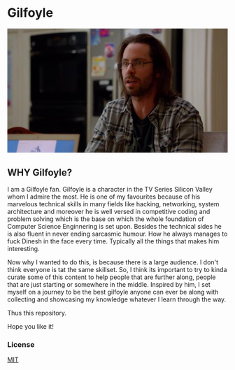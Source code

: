 # Gilfoyle

<p align="center">
  <a href="https://www.youtube.com/watch?v=T_D3d1RWBrI" title="What the Fuck Gilfoyle Does - Click to Watch!"><img src="https://github.com/mridul-arora/Gilfoyle/blob/master/pics/2.jpg" alt="What the Fuck Gilfoyle Does - Click to Watch!"></a>
</p>

## WHY Gilfoyle?
I am a Gilfoyle fan.
Gilfoyle is a character in the TV Series Silicon Valley whom I admire the most. He is one of my favourites because of his marvelous technical skills in many fields like hacking, networking, system architecture and moreover he is well versed in competitive coding and problem solving which is the base on which the whole foundation of Computer Science Enginnering is set upon. Besides the technical sides he is also fluent in never ending sarcasmic humour. How he always manages to fuck Dinesh in the face every time. Typically all the things that makes him interesting. 

Now why I wanted to do this, is because there is a large audience. I don't think everyone is tat the same skillset. So, I think its important to try to kinda curate some of this content to help people that are further along, people that are just starting or somewhere in the middle. Inspired by him, I set myself on a journey to be the best gilfoyle anyone can ever be along with collecting and showcasing my knowledge whatever I learn through the way. 

Thus this repository. 

Hope you like it!

### License
[MIT](https://github.com/mridul-arora/Gilfoyle/blob/master/LICENSE)
